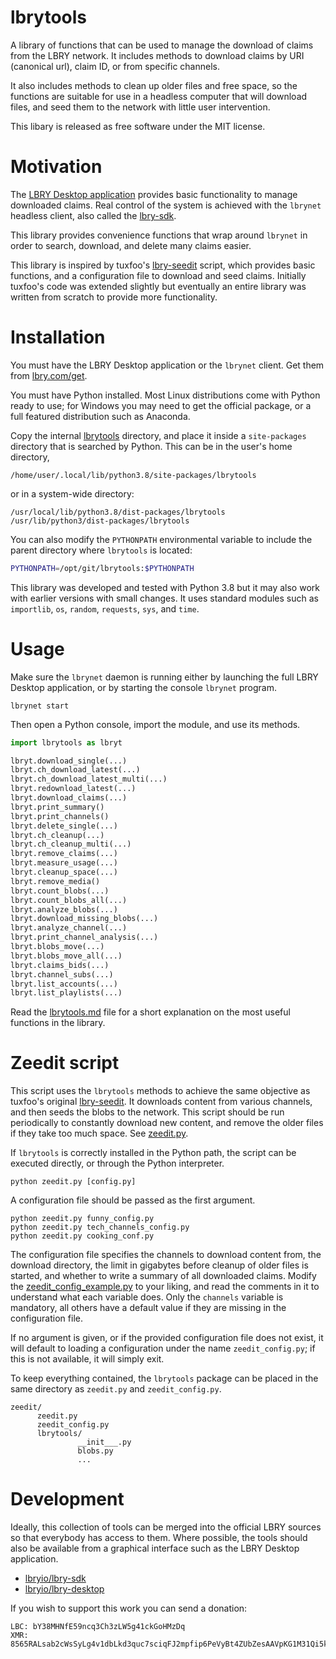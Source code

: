 # lbrytools

A library of functions that can be used to manage the download of claims from
the LBRY network. It includes methods to download claims by
URI (canonical url), claim ID, or from specific channels.

It also includes methods to clean up older files and free space, so
the functions are suitable for use in a headless computer that will download
files, and seed them to the network with little user intervention.

This libary is released as free software under the MIT license.

# Motivation

The [LBRY Desktop application](https://github.com/lbryio/lbry-desktop)
provides basic functionality to manage downloaded claims.
Real control of the system is achieved with the `lbrynet` headless
client, also called the [lbry-sdk](https://github.com/lbryio/lbry-sdk).

This library provides convenience functions that wrap around `lbrynet` in order
to search, download, and delete many claims easier.

This library is inspired by tuxfoo's [lbry-seedit](https://github.com/tuxfoo/lbry-seedit) script,
which provides basic functions, and a configuration file to download and seed
claims. Initially tuxfoo's code was extended slightly but eventually an entire
library was written from scratch to provide more functionality.

# Installation

You must have the LBRY Desktop application or the `lbrynet` client.
Get them from [lbry.com/get](https://lbry.com/get).

You must have Python installed. Most Linux distributions come with Python
ready to use; for Windows you may need to get the official package,
or a full featured distribution such as Anaconda.

Copy the internal [lbrytools](./lbrytools) directory, and place it inside
a `site-packages` directory that is searched by Python.
This can be in the user's home directory,
```
/home/user/.local/lib/python3.8/site-packages/lbrytools
```

or in a system-wide directory:
```
/usr/local/lib/python3.8/dist-packages/lbrytools
/usr/lib/python3/dist-packages/lbrytools
```

You can also modify the `PYTHONPATH` environmental variable
to include the parent directory where `lbrytools` is located:
```sh
PYTHONPATH=/opt/git/lbrytools:$PYTHONPATH
```

This library was developed and tested with Python 3.8 but it may also work with
earlier versions with small changes.
It uses standard modules such as `importlib`, `os`, `random`, `requests`,
`sys`, and `time`.

# Usage

Make sure the `lbrynet` daemon is running either by launching
the full LBRY Desktop application, or by starting the console `lbrynet`
program.
```
lbrynet start
```

Then open a Python console, import the module, and use its methods.
```py
import lbrytools as lbryt

lbryt.download_single(...)
lbryt.ch_download_latest(...)
lbryt.ch_download_latest_multi(...)
lbryt.redownload_latest(...)
lbryt.download_claims(...)
lbryt.print_summary()
lbryt.print_channels()
lbryt.delete_single(...)
lbryt.ch_cleanup(...)
lbryt.ch_cleanup_multi(...)
lbryt.remove_claims(...)
lbryt.measure_usage(...)
lbryt.cleanup_space(...)
lbryt.remove_media()
lbryt.count_blobs(...)
lbryt.count_blobs_all(...)
lbryt.analyze_blobs(...)
lbryt.download_missing_blobs(...)
lbryt.analyze_channel(...)
lbryt.print_channel_analysis(...)
lbryt.blobs_move(...)
lbryt.blobs_move_all(...)
lbryt.claims_bids(...)
lbryt.channel_subs(...)
lbryt.list_accounts(...)
lbryt.list_playlists(...)
```

Read the [lbrytools.md](./lbrytools/lbrytools.md) file for a short explanation
on the most useful functions in the library.

# Zeedit script

This script uses the `lbrytools` methods to achieve the same objective as
tuxfoo's original [lbry-seedit](https://github.com/tuxfoo/lbry-seedit).
It downloads content from various channels, and then seeds the blobs to
the network. 
This script should be run periodically to constantly download new content,
and remove the older files if they take too much space.
See [zeedit.py](./zeedit/zeedit.py).

If `lbrytools` is correctly installed in the Python path, the script can be
executed directly, or through the Python interpreter.
```
python zeedit.py [config.py]
```

A configuration file should be passed as the first argument.
```
python zeedit.py funny_config.py
python zeedit.py tech_channels_config.py
python zeedit.py cooking_conf.py
```

The configuration file specifies the channels to download content from,
the download directory, the limit in gigabytes before cleanup of older files
is started, and whether to write a summary of all downloaded claims.
Modify the [zeedit_config_example.py](./zeedit/zeedit_config_example.py)
to your liking, and read the comments in it to understand what each variable
does. Only the `channels` variable is mandatory, all others have a default
value if they are missing in the configuration file.

If no argument is given, or if the provided configuration file does not exist,
it will default to loading a configuration under the name `zeedit_config.py`;
if this is not available, it will simply exit.

To keep everything contained, the `lbrytools` package can be placed in the same
directory as `zeedit.py` and `zeedit_config.py`.
```
zeedit/
      zeedit.py
      zeedit_config.py
      lbrytools/
               __init___.py
               blobs.py
               ...
```

# Development

Ideally, this collection of tools can be merged into the official
LBRY sources so that everybody has access to them.
Where possible, the tools should also be available from a graphical
interface such as the LBRY Desktop application.
* [lbryio/lbry-sdk](https://github.com/lbryio/lbry-sdk)
* [lbryio/lbry-desktop](https://github.com/lbryio/lbry-desktop)

If you wish to support this work you can send a donation:
```
LBC: bY38MHNfE59ncq3Ch3zLW5g41ckGoHMzDq
XMR: 8565RALsab2cWsSyLg4v1dbLkd3quc7sciqFJ2mpfip6PeVyBt4ZUbZesAAVpKG1M31Qi5k9mpDSGSDpb3fK5hKYSUs8Zff
```
